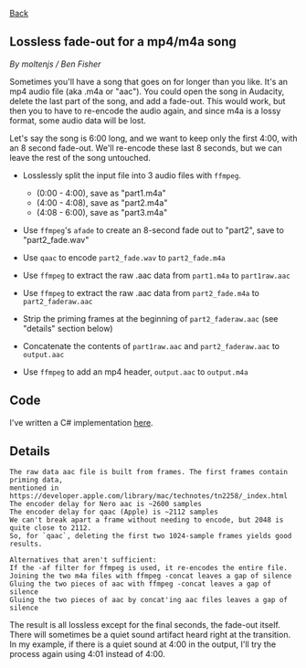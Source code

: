 
[Back](../addfadeout.md)

## Lossless fade-out for a mp4/m4a song

<i>By moltenjs / Ben Fisher</i>

Sometimes you'll have a song that goes on for longer than you like. It's an mp4 audio file (aka .m4a or "aac"). You could open the song in Audacity, delete the last part of the song, and add a fade-out. This would work, but then you to have to re-encode the audio again, and since m4a is a lossy format, some audio data will be lost.

Let's say the song is 6:00 long, and we want to keep only the first 4:00, with an 8 second fade-out. We'll re-encode these last 8 seconds, but we can leave the rest of the song untouched.

* Losslessly split the input file into 3 audio files with `ffmpeg`.

    * (0:00 - 4:00), save as "part1.m4a"
    * (4:00 - 4:08), save as "part2.m4a"
    * (4:08 - 6:00), save as "part3.m4a"

* Use `ffmpeg`'s `afade` to create an 8-second fade out to "part2", save to "part2_fade.wav"

* Use `qaac` to encode `part2_fade.wav` to `part2_fade.m4a`

* Use `ffmpeg` to extract the raw .aac data from `part1.m4a` to `part1raw.aac`

* Use `ffmpeg` to extract the raw .aac data from `part2_fade.m4a` to `part2_faderaw.aac`

* Strip the priming frames at the beginning of `part2_faderaw.aac` (see "details" section below)

* Concatenate the contents of `part1raw.aac` and `part2_faderaw.aac` to `output.aac`

* Use `ffmpeg` to add an mp4 header, `output.aac` to `output.m4a`

## Code

I've written a C# implementation [here](../src/ClassAacFadeout.cs).

## Details

    The raw data aac file is built from frames. The first frames contain priming data,
    mentioned in https://developer.apple.com/library/mac/technotes/tn2258/_index.html
    The encoder delay for Nero aac is ~2600 samples
    The encoder delay for qaac (Apple) is ~2112 samples
    We can't break apart a frame without needing to encode, but 2048 is quite close to 2112.
    So, for `qaac`, deleting the first two 1024-sample frames yields good results.

    Alternatives that aren't sufficient:
    If the -af filter for ffmpeg is used, it re-encodes the entire file.
    Joining the two m4a files with ffmpeg -concat leaves a gap of silence
    Gluing the two pieces of aac with ffmpeg -concat leaves a gap of silence
    Gluing the two pieces of aac by concat'ing aac files leaves a gap of silence

The result is all lossless except for the final seconds, the fade-out itself. There will sometimes be a quiet sound artifact heard right at the transition. In my example, if there is a quiet sound at 4:00 in the output, I'll try the process again using 4:01 instead of 4:00.

